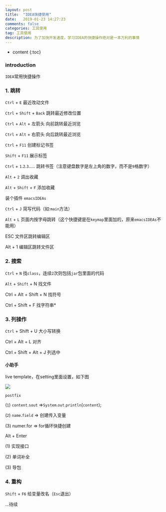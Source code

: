 ```yaml
---
layout: post
title:  "IDEA快捷使用"
date:   2019-01-23 14:27:23
comments: false
categories: 工具使用
tag: 工具使用
description: 为了加快开发速度，学习IDEA的快捷操作绝对是一本万利的事情                                                        
---
```

* content
{:toc}
### introduction

`IDEA`常用快捷操作

### 1. 跳转

`Ctrl` + `E` 最近改动文件

`Ctrl` + `Shift` + `Back` 跳转最近修改位置

`Ctrl` + `Alt` + 左箭头 向前跳转最近浏览

`Ctrl` + `Alt` + 右箭头 向后跳转最近浏览

`Ctrl` + `F11` 创建标记书签

`Shift` + `F11` 展示标签

`Ctrl` + `1`.`2`.`3`..... 跳转书签（注意键盘数字是左上角的数字，而不是`9`格数字）

`Alt` + `2` 调出收藏

`Alt` + `Shift` + `F` 添加收藏

装个插件 `emacsIDEAs`

`Ctrl` + `J` 简写代码（如:`main`方法）

`Alt` + `L` 页面内按字母跳转（这个快捷键是在`keymap`里面加的，原来`emacsIDEAs`不能用）

ESC 文件区跳转编辑区

Alt + 1 编辑区跳转文件区

### 2. 搜索

`Ctrl` + `N` 找`class`，连续`2`次则包括`jar`包里面的代码

`Alt` + `Shift` + N 找文件

Ctrl + Alt + Shift + N 找符号

Ctrl + Shift + F 找字符串*

### 3. 列操作

`Ctrl` + Shift + U 大小写转换

Ctrl + Alt + L 对齐

Ctrl + Shift + Alt + J 列选中

#### 小助手

live template，在setting里面设置，如下图

![](https://bo07997.github.io/myBlog/styles/images/Blog/idea/1.png)

`postfix` 

(`1`) `content`.`sout`    =>`System`.`out`.`println`(`content`);

(`2`) `name`.`field`      => 创建传入变量

(3)  numer.for      => for循环快捷创建

Alt + Enter

(1) 实现接口

(2) 单词补全

(3) 导包

### 4. 重构

`Shift` + `F6` 给变量改名（`Esc`退出）


...待续
